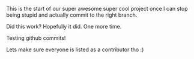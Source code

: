 This is the start of our super awesome super cool project once I can stop being stupid and actually commit to the right branch. 

Did this work? Hopefully it did. One more time. 

Testing github commits!

Lets make sure everyone is listed as a contributor tho :)
